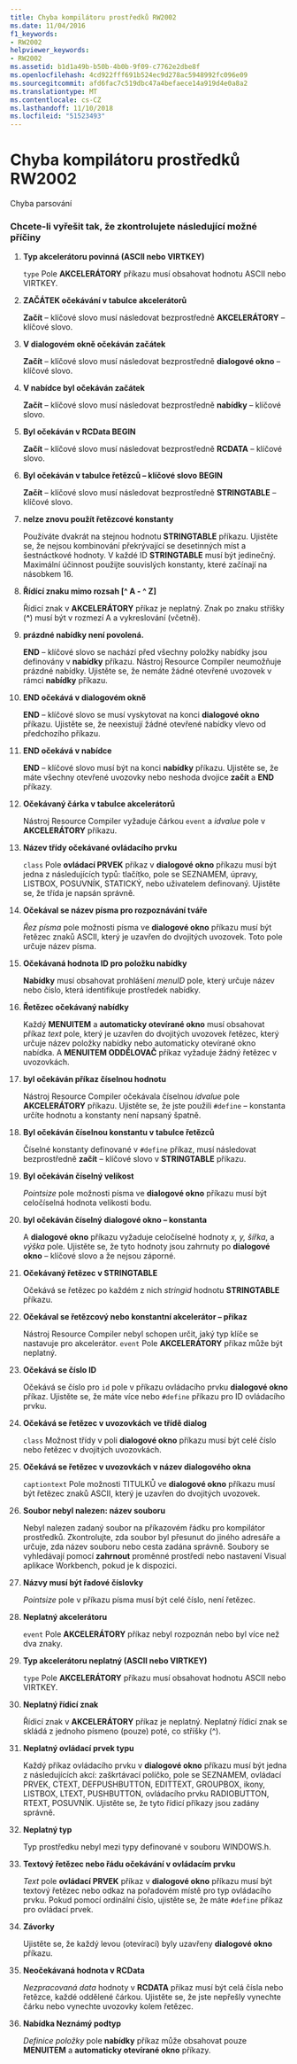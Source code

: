 ```yaml
---
title: Chyba kompilátoru prostředků RW2002
ms.date: 11/04/2016
f1_keywords:
- RW2002
helpviewer_keywords:
- RW2002
ms.assetid: b1d1a49b-b50b-4b0b-9f09-c7762e2dbe8f
ms.openlocfilehash: 4cd922fff691b524ec9d278ac5948992fc096e09
ms.sourcegitcommit: afd6fac7c519dbc47a4befaece14a919d4e0a8a2
ms.translationtype: MT
ms.contentlocale: cs-CZ
ms.lasthandoff: 11/10/2018
ms.locfileid: "51523493"
---
```

# <a name="resource-compiler-error-rw2002"></a>Chyba kompilátoru prostředků RW2002

Chyba parsování

### <a name="to-fix-by-checking-the-following-possible-causes"></a>Chcete-li vyřešit tak, že zkontrolujete následující možné příčiny

1. **Typ akcelerátoru povinná (ASCII nebo VIRTKEY)**

   `type` Pole **AKCELERÁTORY** příkazu musí obsahovat hodnotu ASCII nebo VIRTKEY.

1. **ZAČÁTEK očekávání v tabulce akcelerátorů**

   **Začít** – klíčové slovo musí následovat bezprostředně **AKCELERÁTORY** – klíčové slovo.

1. **V dialogovém okně očekáván začátek**

   **Začít** – klíčové slovo musí následovat bezprostředně **dialogové okno** – klíčové slovo.

1. **V nabídce byl očekáván začátek**

   **Začít** – klíčové slovo musí následovat bezprostředně **nabídky** – klíčové slovo.

1. **Byl očekáván v RCData BEGIN**

   **Začít** – klíčové slovo musí následovat bezprostředně **RCDATA** – klíčové slovo.

1. **Byl očekáván v tabulce řetězců – klíčové slovo BEGIN**

   **Začít** – klíčové slovo musí následovat bezprostředně **STRINGTABLE** – klíčové slovo.

1. **nelze znovu použít řetězcové konstanty**

   Používáte dvakrát na stejnou hodnotu **STRINGTABLE** příkazu. Ujistěte se, že nejsou kombinování překrývající se desetinných míst a šestnáctkové hodnoty. V každé ID **STRINGTABLE** musí být jedinečný. Maximální účinnost použijte souvislých konstanty, které začínají na násobkem 16.

1. **Řídící znaku mimo rozsah [^ A - ^ Z]**

   Řídicí znak v **AKCELERÁTORY** příkaz je neplatný. Znak po znaku stříšky (**^**) musí být v rozmezí A a vykreslování (včetně).

1. **prázdné nabídky není povolená.**

   **END** – klíčové slovo se nachází před všechny položky nabídky jsou definovány v **nabídky** příkazu. Nástroj Resource Compiler neumožňuje prázdné nabídky. Ujistěte se, že nemáte žádné otevřené uvozovek v rámci **nabídky** příkazu.

1. **END očekává v dialogovém okně**

   **END** – klíčové slovo se musí vyskytovat na konci **dialogové okno** příkazu. Ujistěte se, že neexistují žádné otevřené nabídky vlevo od předchozího příkazu.

1. **END očekává v nabídce**

   **END** – klíčové slovo musí být na konci **nabídky** příkazu. Ujistěte se, že máte všechny otevřené uvozovky nebo neshoda dvojice **začít** a **END** příkazy.

1. **Očekávaný čárka v tabulce akcelerátorů**

   Nástroj Resource Compiler vyžaduje čárkou `event` a *idvalue* pole v **AKCELERÁTORY** příkazu.

1. **Název třídy očekávané ovládacího prvku**

   `class` Pole **ovládací PRVEK** příkaz v **dialogové okno** příkazu musí být jedna z následujících typů: tlačítko, pole se SEZNAMEM, úpravy, LISTBOX, POSUVNÍK, STATICKÝ, nebo uživatelem definovaný. Ujistěte se, že třída je napsán správně.

1. **Očekával se název písma pro rozpoznávání tváře**

   *Řez písma* pole možnosti písma ve **dialogové okno** příkazu musí být řetězec znaků ASCII, který je uzavřen do dvojitých uvozovek. Toto pole určuje název písma.

1. **Očekávaná hodnota ID pro položku nabídky**

   **Nabídky** musí obsahovat prohlášení *menuID* pole, který určuje název nebo číslo, která identifikuje prostředek nabídky.

1. **Řetězec očekávaný nabídky**

   Každý **MENUITEM** a **automaticky otevírané okno** musí obsahovat příkaz *text* pole, který je uzavřen do dvojitých uvozovek řetězec, který určuje název položky nabídky nebo automaticky otevírané okno nabídka. A **MENUITEM ODDĚLOVAČ** příkaz vyžaduje žádný řetězec v uvozovkách.

1. **byl očekáván příkaz číselnou hodnotu**

   Nástroj Resource Compiler očekávala číselnou *idvalue* pole **AKCELERÁTORY** příkazu. Ujistěte se, že jste použili `#define` – konstanta určíte hodnotu a konstanty není napsaný špatně.

1. **Byl očekáván číselnou konstantu v tabulce řetězců**

   Číselné konstanty definované v `#define` příkaz, musí následovat bezprostředně **začít** – klíčové slovo v **STRINGTABLE** příkazu.

1. **Byl očekáván číselný velikost**

   *Pointsize* pole možnosti písma ve **dialogové okno** příkazu musí být celočíselná hodnota velikosti bodu.

1. **byl očekáván číselný dialogové okno – konstanta**

   A **dialogové okno** příkazu vyžaduje celočíselné hodnoty *x, y, šířka*, a *výška* pole. Ujistěte se, že tyto hodnoty jsou zahrnuty po **dialogové okno** – klíčové slovo a že nejsou záporné.

1. **Očekávaný řetězec v STRINGTABLE**

   Očekává se řetězec po každém z nich *stringid* hodnotu **STRINGTABLE** příkazu.

1. **Očekával se řetězcový nebo konstantní akcelerátor – příkaz**

   Nástroj Resource Compiler nebyl schopen určit, jaký typ klíče se nastavuje pro akcelerátor. `event` Pole **AKCELERÁTORY** příkaz může být neplatný.

1. **Očekává se číslo ID**

   Očekává se číslo pro `id` pole v příkazu ovládacího prvku **dialogové okno** příkaz. Ujistěte se, že máte více nebo `#define` příkazu pro ID ovládacího prvku.

1. **Očekává se řetězec v uvozovkách ve třídě dialog**

   `class` Možnost třídy v poli **dialogové okno** příkazu musí být celé číslo nebo řetězec v dvojitých uvozovkách.

1. **Očekává se řetězec v uvozovkách v název dialogového okna**

   `captiontext` Pole možnosti TITULKŮ ve **dialogové okno** příkazu musí být řetězec znaků ASCII, který je uzavřen do dvojitých uvozovek.

1. **Soubor nebyl nalezen: název souboru**

   Nebyl nalezen zadaný soubor na příkazovém řádku pro kompilátor prostředků. Zkontrolujte, zda soubor byl přesunut do jiného adresáře a určuje, zda název souboru nebo cesta zadána správně. Soubory se vyhledávají pomocí **zahrnout** proměnné prostředí nebo nastavení Visual aplikace Workbench, pokud je k dispozici.

1. **Názvy musí být řadové číslovky**

   *Pointsize* pole v příkazu písma musí být celé číslo, není řetězec.

1. **Neplatný akcelerátoru**

   `event` Pole **AKCELERÁTORY** příkaz nebyl rozpoznán nebo byl více než dva znaky.

1. **Typ akcelerátoru neplatný (ASCII nebo VIRTKEY)**

   `type` Pole **AKCELERÁTORY** příkazu musí obsahovat hodnotu ASCII nebo VIRTKEY.

1. **Neplatný řídicí znak**

   Řídicí znak v **AKCELERÁTORY** příkaz je neplatný. Neplatný řídicí znak se skládá z jednoho písmeno (pouze) poté, co stříšky (^).

1. **Neplatný ovládací prvek typu**

   Každý příkaz ovládacího prvku v **dialogové okno** příkazu musí být jedna z následujících akcí: zaškrtávací políčko, pole se SEZNAMEM, ovládací PRVEK, CTEXT, DEFPUSHBUTTON, EDITTEXT, GROUPBOX, ikony, LISTBOX, LTEXT, PUSHBUTTON, ovládacího prvku RADIOBUTTON, RTEXT, POSUVNÍK. Ujistěte se, že tyto řídicí příkazy jsou zadány správně.

1. **Neplatný typ**

   Typ prostředku nebyl mezi typy definované v souboru WINDOWS.h.

1. **Textový řetězec nebo řádu očekávání v ovládacím prvku**

   *Text* pole **ovládací PRVEK** příkaz v **dialogové okno** příkazu musí být textový řetězec nebo odkaz na pořadovém místě pro typ ovládacího prvku. Pokud pomocí ordinální číslo, ujistěte se, že máte `#define` příkaz pro ovládací prvek.

1. **Závorky**

   Ujistěte se, že každý levou (otevírací) byly uzavřeny **dialogové okno** příkazu.

1. **Neočekávaná hodnota v RCData**

   *Nezpracovaná data* hodnoty v **RCDATA** příkaz musí být celá čísla nebo řetězce, každé oddělené čárkou. Ujistěte se, že jste nepřešly vynechte čárku nebo vynechte uvozovky kolem řetězec.

1. **Nabídka Neznámý podtyp**

   *Definice položky* pole **nabídky** příkaz může obsahovat pouze **MENUITEM** a **automaticky otevírané okno** příkazy.